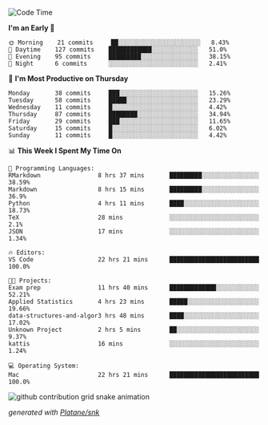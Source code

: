 <!--START_SECTION:waka-->
![Code Time](http://img.shields.io/badge/Code%20Time-112%20hrs%2057%20mins-blue)

**I'm an Early 🐤** 

```text
🌞 Morning    21 commits     ██░░░░░░░░░░░░░░░░░░░░░░░   8.43% 
🌆 Daytime    127 commits    ████████████░░░░░░░░░░░░░   51.0% 
🌃 Evening    95 commits     █████████░░░░░░░░░░░░░░░░   38.15% 
🌙 Night      6 commits      ░░░░░░░░░░░░░░░░░░░░░░░░░   2.41%

```
📅 **I'm Most Productive on Thursday** 

```text
Monday       38 commits     ███░░░░░░░░░░░░░░░░░░░░░░   15.26% 
Tuesday      58 commits     █████░░░░░░░░░░░░░░░░░░░░   23.29% 
Wednesday    11 commits     █░░░░░░░░░░░░░░░░░░░░░░░░   4.42% 
Thursday     87 commits     ████████░░░░░░░░░░░░░░░░░   34.94% 
Friday       29 commits     ███░░░░░░░░░░░░░░░░░░░░░░   11.65% 
Saturday     15 commits     █░░░░░░░░░░░░░░░░░░░░░░░░   6.02% 
Sunday       11 commits     █░░░░░░░░░░░░░░░░░░░░░░░░   4.42%

```


📊 **This Week I Spent My Time On** 

```text
💬 Programming Languages: 
RMarkdown                8 hrs 37 mins       █████████░░░░░░░░░░░░░░░░   38.59% 
Markdown                 8 hrs 15 mins       █████████░░░░░░░░░░░░░░░░   36.9% 
Python                   4 hrs 11 mins       ████░░░░░░░░░░░░░░░░░░░░░   18.73% 
TeX                      28 mins             ░░░░░░░░░░░░░░░░░░░░░░░░░   2.1% 
JSON                     17 mins             ░░░░░░░░░░░░░░░░░░░░░░░░░   1.34%

🔥 Editors: 
VS Code                  22 hrs 21 mins      █████████████████████████   100.0%

🐱‍💻 Projects: 
Exam prep                11 hrs 40 mins      █████████████░░░░░░░░░░░░   52.21% 
Applied Statistics       4 hrs 23 mins       █████░░░░░░░░░░░░░░░░░░░░   19.66% 
data-structures-and-algor3 hrs 48 mins       ████░░░░░░░░░░░░░░░░░░░░░   17.02% 
Unknown Project          2 hrs 5 mins        ██░░░░░░░░░░░░░░░░░░░░░░░   9.37% 
kattis                   16 mins             ░░░░░░░░░░░░░░░░░░░░░░░░░   1.24%

💻 Operating System: 
Mac                      22 hrs 21 mins      █████████████████████████   100.0%

```


<!--END_SECTION:waka-->


<!--Snake Game-->
![github contribution grid snake animation](https://raw.githubusercontent.com/viggo-gascou/viggo-gascou/output/github-contribution-grid-snake.svg)

_generated with [Platane/snk](https://github.com/Platane/snk)_
<!--Snake Game-->

